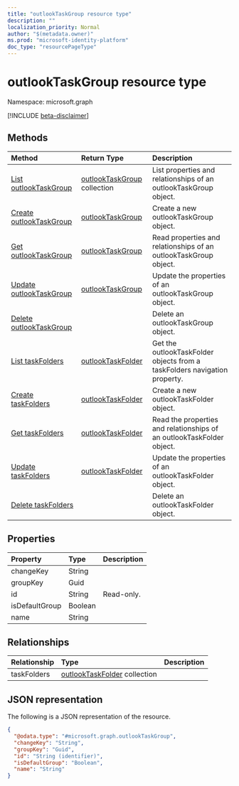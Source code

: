```yaml
---
title: "outlookTaskGroup resource type"
description: ""
localization_priority: Normal
author: "$(metadata.owner)"
ms.prod: "microsoft-identity-platform"
doc_type: "resourcePageType"
---
```


# outlookTaskGroup resource type

Namespace: microsoft.graph

[!INCLUDE [beta-disclaimer](../../includes/beta-disclaimer.md)]

## Methods

| Method                                                              | Return Type                                             | Description                                                               |
| :------------------------------------------------------------------ | :------------------------------------------------------ | :------------------------------------------------------------------------ |
| [List outlookTaskGroup](../api/outlooktaskgroup-list.md)            | [outlookTaskGroup](outlookTaskGroup.md) collection      | List properties and relationships of an outlookTaskGroup object.          |
| [Create outlookTaskGroup](../api/outlooktaskgroup-create.md)        | [outlookTaskGroup](outlookTaskGroup.md)                 | Create a new outlookTaskGroup object.                                     |
| [Get outlookTaskGroup](../api/outlooktaskgroup-get.md)              | [outlookTaskGroup](outlookTaskGroup.md)                 | Read properties and relationships of an outlookTaskGroup object.          |
| [Update outlookTaskGroup](../api/outlooktaskgroup-update.md)        | [outlookTaskGroup](outlookTaskGroup.md)                 | Update the properties of an outlookTaskGroup object.                      |
| [Delete outlookTaskGroup](../api/outlooktaskgroup-delete.md)        |                                                         | Delete an outlookTaskGroup object.                                        |
| [List taskFolders](../api/outlooktaskgroup-list-taskfolders.md)     | [outlookTaskFolder](../resources/-outlooktaskfolder.md) | Get the outlookTaskFolder objects from a taskFolders navigation property. |
| [Create taskFolders](../api/outlooktaskgroup-post-taskfolders.md)   | [outlookTaskFolder](../resources/-outlooktaskfolder.md) | Create a new outlookTaskFolder object.                                    |
| [Get taskFolders](../api/outlooktaskgroup-get-taskfolders.md)       | [outlookTaskFolder](../resources/-outlooktaskfolder.md) | Read the properties and relationships of an outlookTaskFolder object.     |
| [Update taskFolders](../api/outlooktaskgroup-update-taskfolders.md) | [outlookTaskFolder](../resources/-outlooktaskfolder.md) | Update the properties of an outlookTaskFolder object.                     |
| [Delete taskFolders](../api/outlooktaskgroup-delete-taskfolders.md) |                                                         | Delete an outlookTaskFolder object.                                       |

## Properties

| Property       | Type    | Description |
| :------------- | :------ | :---------- |
| changeKey      | String  |             |
| groupKey       | Guid    |             |
| id             | String  | Read-only.  |
| isDefaultGroup | Boolean |             |
| name           | String  |             |

## Relationships

| Relationship | Type                                                              | Description |
| :----------- | :---------------------------------------------------------------- | :---------- |
| taskFolders  | [outlookTaskFolder](../resources/outlooktaskfolder.md) collection |             |

## JSON representation

The following is a JSON representation of the resource.

<!-- {
  "blockType": "resource",
  "keyProperty": "id",
  "@odata.type": "microsoft.graph.outlookTaskGroup",
  "baseType": "microsoft.graph.entity",
  "openType": False
}
-->

```json
{
  "@odata.type": "#microsoft.graph.outlookTaskGroup",
  "changeKey": "String",
  "groupKey": "Guid",
  "id": "String (identifier)",
  "isDefaultGroup": "Boolean",
  "name": "String"
}
```
